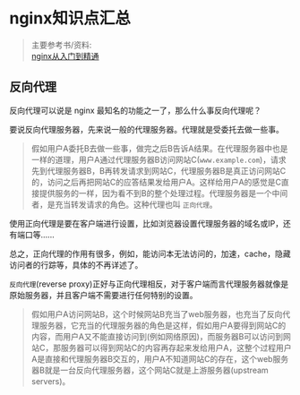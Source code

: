 # nginx知识点汇总

> 主要参考书/资料:   
> [nginx从入门到精通](https://www.bookstack.cn/read/nginx-tutorial/README.md) 

## 反向代理

反向代理可以说是 nginx 最知名的功能之一了，那么什么事反向代理呢？  

要说反向代理服务器，先来说一般的代理服务器。代理就是受委托去做一些事。  

> 假如用户A委托B去做一些事，做完之后B告诉A结果。在代理服务器中也是一样的道理，用户A通过代理服务器B访问网站C(`www.example.com`)，请求先到代理服务器B，B再转发请求到网站C，代理服务器B是真正访问网站C的，访问之后再把网站C的应答结果发给用户A。这样给用户A的感觉是C直接提供服务的一样，因为看不到B的整个处理过程。代理服务器是一个中间者，是充当转发请求的角色。这种代理也叫 `正向代理`。  

使用正向代理是要在客户端进行设置，比如浏览器设置代理服务器的域名或IP，还有端口等......   

总之，正向代理的作用有很多，例如，能访问本无法访问的，加速，cache，隐藏访问者的行踪等，具体的不再详述了。  

`反向代理`(reverse proxy)正好与正向代理相反，对于客户端而言代理服务器就像是原始服务器，并且客户端不需要进行任何特别的设置。  

> 假如用户A访问网站B，这个时候网站B充当了web服务器，也充当了反向代理服务器，它充当的代理服务器的角色是这样，假如用户A要得到网站C的内容，而用户A又不能直接访问到(例如网络原因)，而服务器B可以访问到网站C，那服务器可以得到网站C的内容再存起来发给用户A，这整个过程用户A是直接和代理服务器B交互的，用户A不知道网站C的存在，这个web服务器B就是一台反向代理服务器，这个网站C就是上游服务器(upstream servers)。